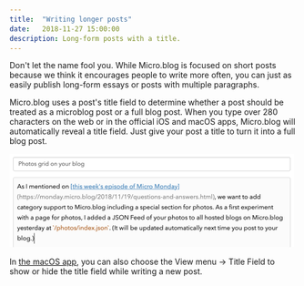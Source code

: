 ```yaml
---
title:  "Writing longer posts"
date:   2018-11-27 15:00:00
description: Long-form posts with a title.
---
```


Don't let the name fool you. While Micro.blog is focused on short posts because we think it encourages people to write more often, you can just as easily publish long-form essays or posts with multiple paragraphs.

Micro.blog uses a post's title field to determine whether a post should be treated as a microblog post or a full blog post. When you type over 280 characters on the web or in the official iOS and macOS apps, Micro.blog will automatically reveal a title field. Just give your post a title to turn it into a full blog post.

<img src="/assets/images/editing_title.png" width="500" height="164" alt="Screenshot of editing with title" />

In [the macOS app](/2017/mac-version/), you can also choose the View menu → Title Field to show or hide the title field while writing a new post.